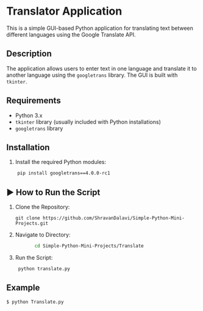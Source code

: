 # Translator Application
This is a simple GUI-based Python application for translating text between different languages using the Google Translate API.

## Description

The application allows users to enter text in one language and translate it to another language using the `googletrans` library. The GUI is built with `tkinter`.

## Requirements

- Python 3.x
- `tkinter` library (usually included with Python installations)
- `googletrans` library

## Installation

1. Install the required Python modules:
```bash
    pip install googletrans==4.0.0-rc1
```

## ▶️ How to Run the Script
1. Clone the Repository:
   ```
   git clone https://github.com/ShravanDalavi/Simple-Python-Mini-Projects.git
   ```
2. Navigate to Directory:
   ```bash 
          cd Simple-Python-Mini-Projects/Translate
   ```
3. Run the Script:
   ```bash 
    python translate.py
   ```

## Example

```bash
$ python Translate.py
```
